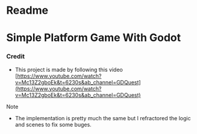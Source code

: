 # Readme

# Simple Platform Game With Godot

### Credit

- This project is made by following this video [https://www.youtube.com/watch?v=Mc13Z2gboEk&t=6230s&ab_channel=GDQuest](https://www.youtube.com/watch?v=Mc13Z2gboEk&t=6230s&ab_channel=GDQuest)

Note

- The implementation is pretty much the same but I refractored the logic and scenes to fix some buges.
